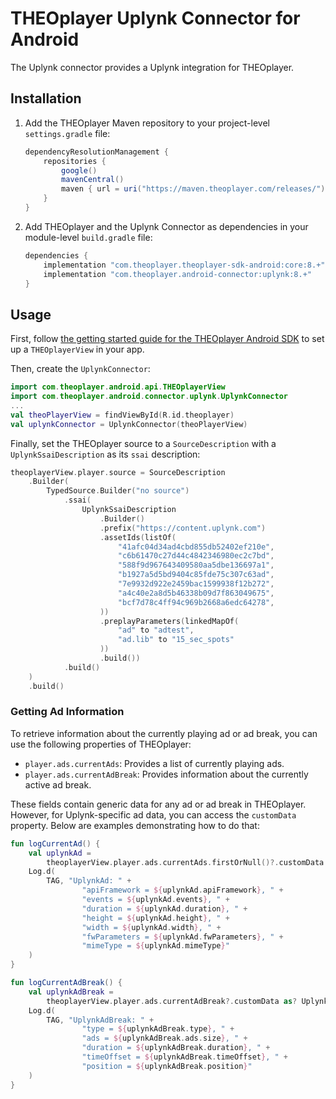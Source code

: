 # THEOplayer Uplynk Connector for Android

The Uplynk connector provides a Uplynk integration for THEOplayer.

## Installation

1. Add the THEOplayer Maven repository to your project-level `settings.gradle` file:
   ```groovy
   dependencyResolutionManagement {
       repositories {
           google()
           mavenCentral()
           maven { url = uri("https://maven.theoplayer.com/releases/") }
       }
   }
   ```
2. Add THEOplayer and the Uplynk Connector as dependencies in your module-level `build.gradle` file:
   ```groovy
   dependencies {
       implementation "com.theoplayer.theoplayer-sdk-android:core:8.+"
       implementation "com.theoplayer.android-connector:uplynk:8.+"
   }
   ```

## Usage

First, follow [the getting started guide for the THEOplayer Android SDK][android-getting-started]
to set up a `THEOplayerView` in your app.

Then, create the `UplynkConnector`:

```kotlin
import com.theoplayer.android.api.THEOplayerView
import com.theoplayer.android.connector.uplynk.UplynkConnector
...
val theoPlayerView = findViewById(R.id.theoplayer)
val uplynkConnector = UplynkConnector(theoPlayerView)
```

Finally, set the THEOplayer source to a `SourceDescription` with a `UplynkSsaiDescription` as its `ssai` description:
```kotlin
theoplayerView.player.source = SourceDescription
    .Builder(
        TypedSource.Builder("no source")
            .ssai(
                UplynkSsaiDescription
                    .Builder()
                    .prefix("https://content.uplynk.com")
                    .assetIds(listOf(
                        "41afc04d34ad4cbd855db52402ef210e",
                        "c6b61470c27d44c4842346980ec2c7bd",
                        "588f9d967643409580aa5dbe136697a1",
                        "b1927a5d5bd9404c85fde75c307c63ad",
                        "7e9932d922e2459bac1599938f12b272",
                        "a4c40e2a8d5b46338b09d7f863049675",
                        "bcf7d78c4ff94c969b2668a6edc64278",
                    ))
                    .preplayParameters(linkedMapOf(
                        "ad" to "adtest",
                        "ad.lib" to "15_sec_spots"
                    ))
                    .build())
            .build()
    )
    .build()
```

### Getting Ad Information

To retrieve information about the currently playing ad or ad break, you can use the following properties of THEOplayer:

 - `player.ads.currentAds`: Provides a list of currently playing ads.
 - `player.ads.currentAdBreak`: Provides information about the currently active ad break.

These fields contain generic data for any ad or ad break in THEOplayer. 
However, for Uplynk-specific ad data, you can access the `customData` property. 
Below are examples demonstrating how to do that:

```kotlin
fun logCurrentAd() {
    val uplynkAd =
        theoplayerView.player.ads.currentAds.firstOrNull()?.customData as? UplynkAd ?: return
    Log.d(
        TAG, "UplynkAd: " +
                "apiFramework = ${uplynkAd.apiFramework}, " +
                "events = ${uplynkAd.events}, " +
                "duration = ${uplynkAd.duration}, " +
                "height = ${uplynkAd.height}, " +
                "width = ${uplynkAd.width}, " +
                "fwParameters = ${uplynkAd.fwParameters}, " +
                "mimeType = ${uplynkAd.mimeType}"
    )
}

fun logCurrentAdBreak() {
    val uplynkAdBreak =
        theoplayerView.player.ads.currentAdBreak?.customData as? UplynkAdBreak ?: return
    Log.d(
        TAG, "UplynkAdBreak: " +
                "type = ${uplynkAdBreak.type}, " +
                "ads = ${uplynkAdBreak.ads.size}, " +
                "duration = ${uplynkAdBreak.duration}, " +
                "timeOffset = ${uplynkAdBreak.timeOffset}, " +
                "position = ${uplynkAdBreak.position}"
    )
}
```

[uplynk-documentation]: https://docs.edgecast.com/video/#Setup/Setup-Overview.htm
[android-getting-started]: https://www.theoplayer.com/docs/theoplayer/getting-started/sdks/android/getting-started/
